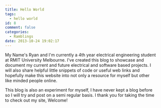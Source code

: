 ```yaml
---
title: Hello World
tags:
  - hello world
id: 8
comment: false
categories:
  - Ramblings
date: 2013-10-24 19:02:17
---
```


My Name's Ryan and I'm currently a 4th year electrical engineering student at RMIT University Melbourne. I've created this blog to showcase and document my current and future electrical and software based projects. I will also share helpful little snippets of code or useful web links and hopefully make this website into not only a resource for myself but other like minded people online.

This blog is also an experiment for myself, I have never kept a blog before so I will try and post on a semi regular basis. I thank you for taking the time to check out my site, Welcome!